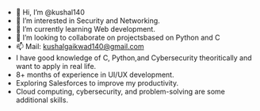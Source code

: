 - 👋 Hi, I’m @kushal140
- 👀 I’m interested in Security and Networking. 
- 🌱 I’m currently learning Web development. 
- 💞️ I’m looking to collaborate on projectsbased on Python and C
- 📫 Mail: kushalgaikwad140@gmail.com
- I have good knowledge of C, Python,and Cybersecurity theoritically and want to apply in real life.
- 8+ months of experience in UI/UX development.
- Exploring Salesforces to improve my productivity.
- Cloud computing, cybersecurity, and problem-solving are some additional skills. 
<!---
kushal140/kushal140 is a ✨ special ✨ repository because its `README.md` (this file) appears on your GitHub profile.
You can click the Preview link to take a look at your changes.
--->
